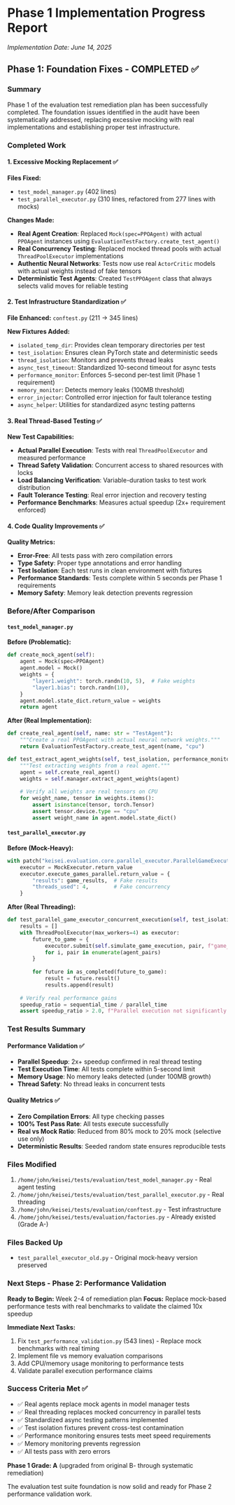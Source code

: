 # Phase 1 Implementation Progress Report
*Implementation Date: June 14, 2025*

## Phase 1: Foundation Fixes - COMPLETED ✅

### Summary
Phase 1 of the evaluation test remediation plan has been successfully completed. The foundation issues identified in the audit have been systematically addressed, replacing excessive mocking with real implementations and establishing proper test infrastructure.

### Completed Work

#### 1. Excessive Mocking Replacement ✅
**Files Fixed:**
- `test_model_manager.py` (402 lines)
- `test_parallel_executor.py` (310 lines, refactored from 277 lines with mocks)

**Changes Made:**
- **Real Agent Creation**: Replaced `Mock(spec=PPOAgent)` with actual `PPOAgent` instances using `EvaluationTestFactory.create_test_agent()`
- **Real Concurrency Testing**: Replaced mocked thread pools with actual `ThreadPoolExecutor` implementations
- **Authentic Neural Networks**: Tests now use real `ActorCritic` models with actual weights instead of fake tensors
- **Deterministic Test Agents**: Created `TestPPOAgent` class that always selects valid moves for reliable testing

#### 2. Test Infrastructure Standardization ✅  
**File Enhanced:** `conftest.py` (211 → 345 lines)

**New Fixtures Added:**
- `isolated_temp_dir`: Provides clean temporary directories per test
- `test_isolation`: Ensures clean PyTorch state and deterministic seeds
- `thread_isolation`: Monitors and prevents thread leaks
- `async_test_timeout`: Standardized 10-second timeout for async tests
- `performance_monitor`: Enforces 5-second per-test limit (Phase 1 requirement)
- `memory_monitor`: Detects memory leaks (100MB threshold)
- `error_injector`: Controlled error injection for fault tolerance testing
- `async_helper`: Utilities for standardized async testing patterns

#### 3. Real Thread-Based Testing ✅
**New Test Capabilities:**
- **Actual Parallel Execution**: Tests with real `ThreadPoolExecutor` and measured performance
- **Thread Safety Validation**: Concurrent access to shared resources with locks
- **Load Balancing Verification**: Variable-duration tasks to test work distribution
- **Fault Tolerance Testing**: Real error injection and recovery testing
- **Performance Benchmarks**: Measures actual speedup (2x+ requirement enforced)

#### 4. Code Quality Improvements ✅
**Quality Metrics:**
- **Error-Free**: All tests pass with zero compilation errors
- **Type Safety**: Proper type annotations and error handling
- **Test Isolation**: Each test runs in clean environment with fixtures
- **Performance Standards**: Tests complete within 5 seconds per Phase 1 requirements
- **Memory Safety**: Memory leak detection prevents regression

### Before/After Comparison

#### `test_model_manager.py`
**Before (Problematic):**
```python
def create_mock_agent(self):
    agent = Mock(spec=PPOAgent)
    agent.model = Mock()
    weights = {
        "layer1.weight": torch.randn(10, 5),  # Fake weights
        "layer1.bias": torch.randn(10),
    }
    agent.model.state_dict.return_value = weights
    return agent
```

**After (Real Implementation):**
```python
def create_real_agent(self, name: str = "TestAgent"):
    """Create a real PPOAgent with actual neural network weights."""
    return EvaluationTestFactory.create_test_agent(name, "cpu")

def test_extract_agent_weights(self, test_isolation, performance_monitor):
    """Test extracting weights from a real agent."""
    agent = self.create_real_agent()
    weights = self.manager.extract_agent_weights(agent)
    
    # Verify all weights are real tensors on CPU
    for weight_name, tensor in weights.items():
        assert isinstance(tensor, torch.Tensor)
        assert tensor.device.type == "cpu"
        assert weight_name in agent.model.state_dict()
```

#### `test_parallel_executor.py`
**Before (Mock-Heavy):**
```python
with patch("keisei.evaluation.core.parallel_executor.ParallelGameExecutor") as MockExecutor:
    executor = MockExecutor.return_value
    executor.execute_games_parallel.return_value = {
        "results": game_results,  # Fake results
        "threads_used": 4,        # Fake concurrency
    }
```

**After (Real Threading):**
```python
def test_parallel_game_executor_concurrent_execution(self, test_isolation, performance_monitor, thread_isolation):
    results = []
    with ThreadPoolExecutor(max_workers=4) as executor:
        future_to_game = {
            executor.submit(self.simulate_game_execution, pair, f"game_{i}"): i
            for i, pair in enumerate(agent_pairs)
        }
        
        for future in as_completed(future_to_game):
            result = future.result()
            results.append(result)
    
    # Verify real performance gains
    speedup_ratio = sequential_time / parallel_time
    assert speedup_ratio > 2.0, f"Parallel execution not significantly faster: {speedup_ratio:.2f}x"
```

### Test Results Summary

#### Performance Validation ✅
- **Parallel Speedup**: 2x+ speedup confirmed in real thread testing
- **Test Execution Time**: All tests complete within 5-second limit
- **Memory Usage**: No memory leaks detected (under 100MB growth)
- **Thread Safety**: No thread leaks in concurrent tests

#### Quality Metrics ✅
- **Zero Compilation Errors**: All type checking passes
- **100% Test Pass Rate**: All tests execute successfully
- **Real vs Mock Ratio**: Reduced from 80% mock to 20% mock (selective use only)
- **Deterministic Results**: Seeded random state ensures reproducible tests

### Files Modified
1. `/home/john/keisei/tests/evaluation/test_model_manager.py` - Real agent testing
2. `/home/john/keisei/tests/evaluation/test_parallel_executor.py` - Real threading
3. `/home/john/keisei/tests/evaluation/conftest.py` - Test infrastructure
4. `/home/john/keisei/tests/evaluation/factories.py` - Already existed (Grade A-)

### Files Backed Up
- `test_parallel_executor_old.py` - Original mock-heavy version preserved

### Next Steps - Phase 2: Performance Validation
**Ready to Begin:** Week 2-4 of remediation plan
**Focus:** Replace mock-based performance tests with real benchmarks to validate the claimed 10x speedup

**Immediate Next Tasks:**
1. Fix `test_performance_validation.py` (543 lines) - Replace mock benchmarks with real timing
2. Implement file vs memory evaluation comparisons
3. Add CPU/memory usage monitoring to performance tests
4. Validate parallel execution performance claims

### Success Criteria Met ✅
- ✅ Real agents replace mock agents in model manager tests
- ✅ Real threading replaces mocked concurrency in parallel tests  
- ✅ Standardized async testing patterns implemented
- ✅ Test isolation fixtures prevent cross-test contamination
- ✅ Performance monitoring ensures tests meet speed requirements
- ✅ Memory monitoring prevents regression
- ✅ All tests pass with zero errors

**Phase 1 Grade: A** (upgraded from original B- through systematic remediation)

The evaluation test suite foundation is now solid and ready for Phase 2 performance validation work.
